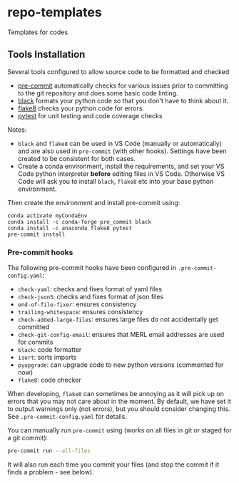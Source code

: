 # repo-templates
Templates for codes

## Tools Installation
Several tools configured to allow source code to be formatted and checked
* [pre-commit](https://pre-commit.com) automatically checks for various issues prior to committing to the git repository and does some basic code linting.
* [black](https://black.readthedocs.io/en/stable/) formats your python code so that you don't have to think about it.
* [flake8](https://flake8.pycqa.org) checks your python code for errors.
* [pytest](https://docs.pytest.org/) for unit testing and code coverage checks


Notes:

* `black` and `flake8` can be used in VS Code (manually or automatically) and are also used in `pre-commit` (with other hooks). Settings have been created to be consistent for both cases.
* Create a conda environment, install the requirements, and set your VS Code python interpreter **before** editing files in VS Code. Otherwise VS Code will ask you to install `black`, `flake8` etc into your base python environment.

Then create the environment and install pre-commit using:
```
conda activate myCondaEnv
conda install -c conda-forge pre_commit black
conda install -c anaconda flake8 pytest
pre-commit install
```

### Pre-commit hooks

The following pre-commit hooks have been configured in `.pre-commit-config.yaml`:

* `check-yaml`: checks and fixes format of yaml files
* `check-json5`: checks and fixes format of json files
* `end-of-file-fixer`: ensures consistency
* `trailing-whitespace`: ensures consistency
* `check-added-large-files`: ensures large files do not accidentally get committed
* `check-git-config-email`: ensures that MERL email addresses are used for commits
* `black`: code formatter
* `isort`: sorts imports
* `pyupgrade`: can upgrade code to new python versions (commented for now)
* `flake8`: code checker

When developing, `flake8` can sometimes be annoying as it will pick up on errors that you may not care about in the moment. By default, we have set it to output warnings only (not errors), but you should consider changing this. See `.pre-commit-config.yaml` for details.

You can manually run `pre-commit` using (works on all files in git or staged for a git commit):
```bash
pre-commit run --all-files
```

It will also run each time you commit your files (and stop the commit if it finds a problem - see below).
